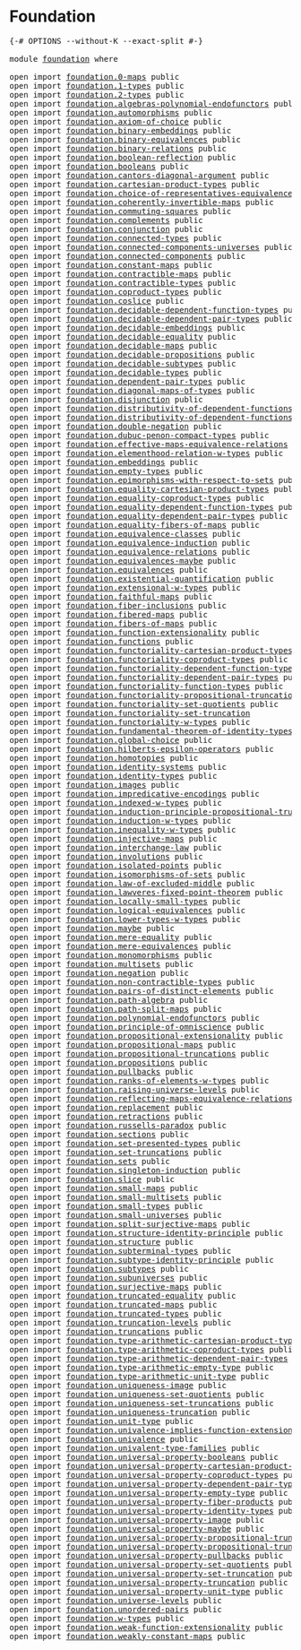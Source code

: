 # Foundation

<pre class="Agda"><a id="23" class="Symbol">{-#</a> <a id="27" class="Keyword">OPTIONS</a> <a id="35" class="Pragma">--without-K</a> <a id="47" class="Pragma">--exact-split</a> <a id="61" class="Symbol">#-}</a>

<a id="66" class="Keyword">module</a> <a id="73" href="foundation.html" class="Module">foundation</a> <a id="84" class="Keyword">where</a>

<a id="91" class="Keyword">open</a> <a id="96" class="Keyword">import</a> <a id="103" href="foundation.0-maps.html" class="Module">foundation.0-maps</a> <a id="121" class="Keyword">public</a>
<a id="128" class="Keyword">open</a> <a id="133" class="Keyword">import</a> <a id="140" href="foundation.1-types.html" class="Module">foundation.1-types</a> <a id="159" class="Keyword">public</a>
<a id="166" class="Keyword">open</a> <a id="171" class="Keyword">import</a> <a id="178" href="foundation.2-types.html" class="Module">foundation.2-types</a> <a id="197" class="Keyword">public</a>
<a id="204" class="Keyword">open</a> <a id="209" class="Keyword">import</a> <a id="216" href="foundation.algebras-polynomial-endofunctors.html" class="Module">foundation.algebras-polynomial-endofunctors</a> <a id="260" class="Keyword">public</a>
<a id="267" class="Keyword">open</a> <a id="272" class="Keyword">import</a> <a id="279" href="foundation.automorphisms.html" class="Module">foundation.automorphisms</a> <a id="304" class="Keyword">public</a>
<a id="311" class="Keyword">open</a> <a id="316" class="Keyword">import</a> <a id="323" href="foundation.axiom-of-choice.html" class="Module">foundation.axiom-of-choice</a> <a id="350" class="Keyword">public</a>
<a id="357" class="Keyword">open</a> <a id="362" class="Keyword">import</a> <a id="369" href="foundation.binary-embeddings.html" class="Module">foundation.binary-embeddings</a> <a id="398" class="Keyword">public</a>
<a id="405" class="Keyword">open</a> <a id="410" class="Keyword">import</a> <a id="417" href="foundation.binary-equivalences.html" class="Module">foundation.binary-equivalences</a> <a id="448" class="Keyword">public</a>
<a id="455" class="Keyword">open</a> <a id="460" class="Keyword">import</a> <a id="467" href="foundation.binary-relations.html" class="Module">foundation.binary-relations</a> <a id="495" class="Keyword">public</a>
<a id="502" class="Keyword">open</a> <a id="507" class="Keyword">import</a> <a id="514" href="foundation.boolean-reflection.html" class="Module">foundation.boolean-reflection</a> <a id="544" class="Keyword">public</a>
<a id="551" class="Keyword">open</a> <a id="556" class="Keyword">import</a> <a id="563" href="foundation.booleans.html" class="Module">foundation.booleans</a> <a id="583" class="Keyword">public</a>
<a id="590" class="Keyword">open</a> <a id="595" class="Keyword">import</a> <a id="602" href="foundation.cantors-diagonal-argument.html" class="Module">foundation.cantors-diagonal-argument</a> <a id="639" class="Keyword">public</a>
<a id="646" class="Keyword">open</a> <a id="651" class="Keyword">import</a> <a id="658" href="foundation.cartesian-product-types.html" class="Module">foundation.cartesian-product-types</a> <a id="693" class="Keyword">public</a>
<a id="700" class="Keyword">open</a> <a id="705" class="Keyword">import</a> <a id="712" href="foundation.choice-of-representatives-equivalence-relation.html" class="Module">foundation.choice-of-representatives-equivalence-relation</a> <a id="770" class="Keyword">public</a>
<a id="777" class="Keyword">open</a> <a id="782" class="Keyword">import</a> <a id="789" href="foundation.coherently-invertible-maps.html" class="Module">foundation.coherently-invertible-maps</a> <a id="827" class="Keyword">public</a>
<a id="834" class="Keyword">open</a> <a id="839" class="Keyword">import</a> <a id="846" href="foundation.commuting-squares.html" class="Module">foundation.commuting-squares</a> <a id="875" class="Keyword">public</a>
<a id="882" class="Keyword">open</a> <a id="887" class="Keyword">import</a> <a id="894" href="foundation.complements.html" class="Module">foundation.complements</a> <a id="917" class="Keyword">public</a>
<a id="924" class="Keyword">open</a> <a id="929" class="Keyword">import</a> <a id="936" href="foundation.conjunction.html" class="Module">foundation.conjunction</a> <a id="959" class="Keyword">public</a>
<a id="966" class="Keyword">open</a> <a id="971" class="Keyword">import</a> <a id="978" href="foundation.connected-types.html" class="Module">foundation.connected-types</a> <a id="1005" class="Keyword">public</a>
<a id="1012" class="Keyword">open</a> <a id="1017" class="Keyword">import</a> <a id="1024" href="foundation.connected-components-universes.html" class="Module">foundation.connected-components-universes</a> <a id="1066" class="Keyword">public</a>
<a id="1073" class="Keyword">open</a> <a id="1078" class="Keyword">import</a> <a id="1085" href="foundation.connected-components.html" class="Module">foundation.connected-components</a> <a id="1117" class="Keyword">public</a>
<a id="1124" class="Keyword">open</a> <a id="1129" class="Keyword">import</a> <a id="1136" href="foundation.constant-maps.html" class="Module">foundation.constant-maps</a> <a id="1161" class="Keyword">public</a>
<a id="1168" class="Keyword">open</a> <a id="1173" class="Keyword">import</a> <a id="1180" href="foundation.contractible-maps.html" class="Module">foundation.contractible-maps</a> <a id="1209" class="Keyword">public</a>
<a id="1216" class="Keyword">open</a> <a id="1221" class="Keyword">import</a> <a id="1228" href="foundation.contractible-types.html" class="Module">foundation.contractible-types</a> <a id="1258" class="Keyword">public</a>
<a id="1265" class="Keyword">open</a> <a id="1270" class="Keyword">import</a> <a id="1277" href="foundation.coproduct-types.html" class="Module">foundation.coproduct-types</a> <a id="1304" class="Keyword">public</a>
<a id="1311" class="Keyword">open</a> <a id="1316" class="Keyword">import</a> <a id="1323" href="foundation.coslice.html" class="Module">foundation.coslice</a> <a id="1342" class="Keyword">public</a>
<a id="1349" class="Keyword">open</a> <a id="1354" class="Keyword">import</a> <a id="1361" href="foundation.decidable-dependent-function-types.html" class="Module">foundation.decidable-dependent-function-types</a> <a id="1407" class="Keyword">public</a>
<a id="1414" class="Keyword">open</a> <a id="1419" class="Keyword">import</a> <a id="1426" href="foundation.decidable-dependent-pair-types.html" class="Module">foundation.decidable-dependent-pair-types</a> <a id="1468" class="Keyword">public</a>
<a id="1475" class="Keyword">open</a> <a id="1480" class="Keyword">import</a> <a id="1487" href="foundation.decidable-embeddings.html" class="Module">foundation.decidable-embeddings</a> <a id="1519" class="Keyword">public</a>
<a id="1526" class="Keyword">open</a> <a id="1531" class="Keyword">import</a> <a id="1538" href="foundation.decidable-equality.html" class="Module">foundation.decidable-equality</a> <a id="1568" class="Keyword">public</a>
<a id="1575" class="Keyword">open</a> <a id="1580" class="Keyword">import</a> <a id="1587" href="foundation.decidable-maps.html" class="Module">foundation.decidable-maps</a> <a id="1613" class="Keyword">public</a>
<a id="1620" class="Keyword">open</a> <a id="1625" class="Keyword">import</a> <a id="1632" href="foundation.decidable-propositions.html" class="Module">foundation.decidable-propositions</a> <a id="1666" class="Keyword">public</a>
<a id="1673" class="Keyword">open</a> <a id="1678" class="Keyword">import</a> <a id="1685" href="foundation.decidable-subtypes.html" class="Module">foundation.decidable-subtypes</a> <a id="1715" class="Keyword">public</a>
<a id="1722" class="Keyword">open</a> <a id="1727" class="Keyword">import</a> <a id="1734" href="foundation.decidable-types.html" class="Module">foundation.decidable-types</a> <a id="1761" class="Keyword">public</a>
<a id="1768" class="Keyword">open</a> <a id="1773" class="Keyword">import</a> <a id="1780" href="foundation.dependent-pair-types.html" class="Module">foundation.dependent-pair-types</a> <a id="1812" class="Keyword">public</a>
<a id="1819" class="Keyword">open</a> <a id="1824" class="Keyword">import</a> <a id="1831" href="foundation.diagonal-maps-of-types.html" class="Module">foundation.diagonal-maps-of-types</a> <a id="1865" class="Keyword">public</a>
<a id="1872" class="Keyword">open</a> <a id="1877" class="Keyword">import</a> <a id="1884" href="foundation.disjunction.html" class="Module">foundation.disjunction</a> <a id="1907" class="Keyword">public</a>
<a id="1914" class="Keyword">open</a> <a id="1919" class="Keyword">import</a> <a id="1926" href="foundation.distributivity-of-dependent-functions-over-coproduct-types.html" class="Module">foundation.distributivity-of-dependent-functions-over-coproduct-types</a> <a id="1996" class="Keyword">public</a>
<a id="2003" class="Keyword">open</a> <a id="2008" class="Keyword">import</a> <a id="2015" href="foundation.distributivity-of-dependent-functions-over-dependent-pairs.html" class="Module">foundation.distributivity-of-dependent-functions-over-dependent-pairs</a> <a id="2085" class="Keyword">public</a>
<a id="2092" class="Keyword">open</a> <a id="2097" class="Keyword">import</a> <a id="2104" href="foundation.double-negation.html" class="Module">foundation.double-negation</a> <a id="2131" class="Keyword">public</a>
<a id="2138" class="Keyword">open</a> <a id="2143" class="Keyword">import</a> <a id="2150" href="foundation.dubuc-penon-compact-types.html" class="Module">foundation.dubuc-penon-compact-types</a> <a id="2187" class="Keyword">public</a>
<a id="2194" class="Keyword">open</a> <a id="2199" class="Keyword">import</a> <a id="2206" href="foundation.effective-maps-equivalence-relations.html" class="Module">foundation.effective-maps-equivalence-relations</a> <a id="2254" class="Keyword">public</a>
<a id="2261" class="Keyword">open</a> <a id="2266" class="Keyword">import</a> <a id="2273" href="foundation.elementhood-relation-w-types.html" class="Module">foundation.elementhood-relation-w-types</a> <a id="2313" class="Keyword">public</a>
<a id="2320" class="Keyword">open</a> <a id="2325" class="Keyword">import</a> <a id="2332" href="foundation.embeddings.html" class="Module">foundation.embeddings</a> <a id="2354" class="Keyword">public</a>
<a id="2361" class="Keyword">open</a> <a id="2366" class="Keyword">import</a> <a id="2373" href="foundation.empty-types.html" class="Module">foundation.empty-types</a> <a id="2396" class="Keyword">public</a>
<a id="2403" class="Keyword">open</a> <a id="2408" class="Keyword">import</a> <a id="2415" href="foundation.epimorphisms-with-respect-to-sets.html" class="Module">foundation.epimorphisms-with-respect-to-sets</a> <a id="2460" class="Keyword">public</a>
<a id="2467" class="Keyword">open</a> <a id="2472" class="Keyword">import</a> <a id="2479" href="foundation.equality-cartesian-product-types.html" class="Module">foundation.equality-cartesian-product-types</a> <a id="2523" class="Keyword">public</a>
<a id="2530" class="Keyword">open</a> <a id="2535" class="Keyword">import</a> <a id="2542" href="foundation.equality-coproduct-types.html" class="Module">foundation.equality-coproduct-types</a> <a id="2578" class="Keyword">public</a>
<a id="2585" class="Keyword">open</a> <a id="2590" class="Keyword">import</a> <a id="2597" href="foundation.equality-dependent-function-types.html" class="Module">foundation.equality-dependent-function-types</a> <a id="2642" class="Keyword">public</a>
<a id="2649" class="Keyword">open</a> <a id="2654" class="Keyword">import</a> <a id="2661" href="foundation.equality-dependent-pair-types.html" class="Module">foundation.equality-dependent-pair-types</a> <a id="2702" class="Keyword">public</a>
<a id="2709" class="Keyword">open</a> <a id="2714" class="Keyword">import</a> <a id="2721" href="foundation.equality-fibers-of-maps.html" class="Module">foundation.equality-fibers-of-maps</a> <a id="2756" class="Keyword">public</a>
<a id="2763" class="Keyword">open</a> <a id="2768" class="Keyword">import</a> <a id="2775" href="foundation.equivalence-classes.html" class="Module">foundation.equivalence-classes</a> <a id="2806" class="Keyword">public</a>
<a id="2813" class="Keyword">open</a> <a id="2818" class="Keyword">import</a> <a id="2825" href="foundation.equivalence-induction.html" class="Module">foundation.equivalence-induction</a> <a id="2858" class="Keyword">public</a>
<a id="2865" class="Keyword">open</a> <a id="2870" class="Keyword">import</a> <a id="2877" href="foundation.equivalence-relations.html" class="Module">foundation.equivalence-relations</a> <a id="2910" class="Keyword">public</a>
<a id="2917" class="Keyword">open</a> <a id="2922" class="Keyword">import</a> <a id="2929" href="foundation.equivalences-maybe.html" class="Module">foundation.equivalences-maybe</a> <a id="2959" class="Keyword">public</a>
<a id="2966" class="Keyword">open</a> <a id="2971" class="Keyword">import</a> <a id="2978" href="foundation.equivalences.html" class="Module">foundation.equivalences</a> <a id="3002" class="Keyword">public</a>
<a id="3009" class="Keyword">open</a> <a id="3014" class="Keyword">import</a> <a id="3021" href="foundation.existential-quantification.html" class="Module">foundation.existential-quantification</a> <a id="3059" class="Keyword">public</a>
<a id="3066" class="Keyword">open</a> <a id="3071" class="Keyword">import</a> <a id="3078" href="foundation.extensional-w-types.html" class="Module">foundation.extensional-w-types</a> <a id="3109" class="Keyword">public</a>
<a id="3116" class="Keyword">open</a> <a id="3121" class="Keyword">import</a> <a id="3128" href="foundation.faithful-maps.html" class="Module">foundation.faithful-maps</a> <a id="3153" class="Keyword">public</a>
<a id="3160" class="Keyword">open</a> <a id="3165" class="Keyword">import</a> <a id="3172" href="foundation.fiber-inclusions.html" class="Module">foundation.fiber-inclusions</a> <a id="3200" class="Keyword">public</a>
<a id="3207" class="Keyword">open</a> <a id="3212" class="Keyword">import</a> <a id="3219" href="foundation.fibered-maps.html" class="Module">foundation.fibered-maps</a> <a id="3243" class="Keyword">public</a>
<a id="3250" class="Keyword">open</a> <a id="3255" class="Keyword">import</a> <a id="3262" href="foundation.fibers-of-maps.html" class="Module">foundation.fibers-of-maps</a> <a id="3288" class="Keyword">public</a>
<a id="3295" class="Keyword">open</a> <a id="3300" class="Keyword">import</a> <a id="3307" href="foundation.function-extensionality.html" class="Module">foundation.function-extensionality</a> <a id="3342" class="Keyword">public</a>
<a id="3349" class="Keyword">open</a> <a id="3354" class="Keyword">import</a> <a id="3361" href="foundation.functions.html" class="Module">foundation.functions</a> <a id="3382" class="Keyword">public</a>
<a id="3389" class="Keyword">open</a> <a id="3394" class="Keyword">import</a> <a id="3401" href="foundation.functoriality-cartesian-product-types.html" class="Module">foundation.functoriality-cartesian-product-types</a> <a id="3450" class="Keyword">public</a>
<a id="3457" class="Keyword">open</a> <a id="3462" class="Keyword">import</a> <a id="3469" href="foundation.functoriality-coproduct-types.html" class="Module">foundation.functoriality-coproduct-types</a> <a id="3510" class="Keyword">public</a>
<a id="3517" class="Keyword">open</a> <a id="3522" class="Keyword">import</a> <a id="3529" href="foundation.functoriality-dependent-function-types.html" class="Module">foundation.functoriality-dependent-function-types</a> <a id="3579" class="Keyword">public</a>
<a id="3586" class="Keyword">open</a> <a id="3591" class="Keyword">import</a> <a id="3598" href="foundation.functoriality-dependent-pair-types.html" class="Module">foundation.functoriality-dependent-pair-types</a> <a id="3644" class="Keyword">public</a>
<a id="3651" class="Keyword">open</a> <a id="3656" class="Keyword">import</a> <a id="3663" href="foundation.functoriality-function-types.html" class="Module">foundation.functoriality-function-types</a> <a id="3703" class="Keyword">public</a>
<a id="3710" class="Keyword">open</a> <a id="3715" class="Keyword">import</a> <a id="3722" href="foundation.functoriality-propositional-truncation.html" class="Module">foundation.functoriality-propositional-truncation</a> <a id="3772" class="Keyword">public</a>
<a id="3779" class="Keyword">open</a> <a id="3784" class="Keyword">import</a> <a id="3791" href="foundation.functoriality-set-quotients.html" class="Module">foundation.functoriality-set-quotients</a> <a id="3830" class="Keyword">public</a>
<a id="3837" class="Keyword">open</a> <a id="3842" class="Keyword">import</a> <a id="3849" href="foundation.functoriality-set-truncation.html" class="Module">foundation.functoriality-set-truncation</a>
<a id="3889" class="Keyword">open</a> <a id="3894" class="Keyword">import</a> <a id="3901" href="foundation.functoriality-w-types.html" class="Module">foundation.functoriality-w-types</a> <a id="3934" class="Keyword">public</a>
<a id="3941" class="Keyword">open</a> <a id="3946" class="Keyword">import</a> <a id="3953" href="foundation.fundamental-theorem-of-identity-types.html" class="Module">foundation.fundamental-theorem-of-identity-types</a> <a id="4002" class="Keyword">public</a>
<a id="4009" class="Keyword">open</a> <a id="4014" class="Keyword">import</a> <a id="4021" href="foundation.global-choice.html" class="Module">foundation.global-choice</a> <a id="4046" class="Keyword">public</a>
<a id="4053" class="Keyword">open</a> <a id="4058" class="Keyword">import</a> <a id="4065" href="foundation.hilberts-epsilon-operators.html" class="Module">foundation.hilberts-epsilon-operators</a> <a id="4103" class="Keyword">public</a>
<a id="4110" class="Keyword">open</a> <a id="4115" class="Keyword">import</a> <a id="4122" href="foundation.homotopies.html" class="Module">foundation.homotopies</a> <a id="4144" class="Keyword">public</a>
<a id="4151" class="Keyword">open</a> <a id="4156" class="Keyword">import</a> <a id="4163" href="foundation.identity-systems.html" class="Module">foundation.identity-systems</a> <a id="4191" class="Keyword">public</a>
<a id="4198" class="Keyword">open</a> <a id="4203" class="Keyword">import</a> <a id="4210" href="foundation.identity-types.html" class="Module">foundation.identity-types</a> <a id="4236" class="Keyword">public</a>
<a id="4243" class="Keyword">open</a> <a id="4248" class="Keyword">import</a> <a id="4255" href="foundation.images.html" class="Module">foundation.images</a> <a id="4273" class="Keyword">public</a>
<a id="4280" class="Keyword">open</a> <a id="4285" class="Keyword">import</a> <a id="4292" href="foundation.impredicative-encodings.html" class="Module">foundation.impredicative-encodings</a> <a id="4327" class="Keyword">public</a>
<a id="4334" class="Keyword">open</a> <a id="4339" class="Keyword">import</a> <a id="4346" href="foundation.indexed-w-types.html" class="Module">foundation.indexed-w-types</a> <a id="4373" class="Keyword">public</a>
<a id="4380" class="Keyword">open</a> <a id="4385" class="Keyword">import</a> <a id="4392" href="foundation.induction-principle-propositional-truncation.html" class="Module">foundation.induction-principle-propositional-truncation</a> <a id="4448" class="Keyword">public</a>
<a id="4455" class="Keyword">open</a> <a id="4460" class="Keyword">import</a> <a id="4467" href="foundation.induction-w-types.html" class="Module">foundation.induction-w-types</a> <a id="4496" class="Keyword">public</a>
<a id="4503" class="Keyword">open</a> <a id="4508" class="Keyword">import</a> <a id="4515" href="foundation.inequality-w-types.html" class="Module">foundation.inequality-w-types</a> <a id="4545" class="Keyword">public</a>
<a id="4552" class="Keyword">open</a> <a id="4557" class="Keyword">import</a> <a id="4564" href="foundation.injective-maps.html" class="Module">foundation.injective-maps</a> <a id="4590" class="Keyword">public</a>
<a id="4597" class="Keyword">open</a> <a id="4602" class="Keyword">import</a> <a id="4609" href="foundation.interchange-law.html" class="Module">foundation.interchange-law</a> <a id="4636" class="Keyword">public</a>
<a id="4643" class="Keyword">open</a> <a id="4648" class="Keyword">import</a> <a id="4655" href="foundation.involutions.html" class="Module">foundation.involutions</a> <a id="4678" class="Keyword">public</a>
<a id="4685" class="Keyword">open</a> <a id="4690" class="Keyword">import</a> <a id="4697" href="foundation.isolated-points.html" class="Module">foundation.isolated-points</a> <a id="4724" class="Keyword">public</a>
<a id="4731" class="Keyword">open</a> <a id="4736" class="Keyword">import</a> <a id="4743" href="foundation.isomorphisms-of-sets.html" class="Module">foundation.isomorphisms-of-sets</a> <a id="4775" class="Keyword">public</a>
<a id="4782" class="Keyword">open</a> <a id="4787" class="Keyword">import</a> <a id="4794" href="foundation.law-of-excluded-middle.html" class="Module">foundation.law-of-excluded-middle</a> <a id="4828" class="Keyword">public</a>
<a id="4835" class="Keyword">open</a> <a id="4840" class="Keyword">import</a> <a id="4847" href="foundation.lawveres-fixed-point-theorem.html" class="Module">foundation.lawveres-fixed-point-theorem</a> <a id="4887" class="Keyword">public</a>
<a id="4894" class="Keyword">open</a> <a id="4899" class="Keyword">import</a> <a id="4906" href="foundation.locally-small-types.html" class="Module">foundation.locally-small-types</a> <a id="4937" class="Keyword">public</a>
<a id="4944" class="Keyword">open</a> <a id="4949" class="Keyword">import</a> <a id="4956" href="foundation.logical-equivalences.html" class="Module">foundation.logical-equivalences</a> <a id="4988" class="Keyword">public</a>
<a id="4995" class="Keyword">open</a> <a id="5000" class="Keyword">import</a> <a id="5007" href="foundation.lower-types-w-types.html" class="Module">foundation.lower-types-w-types</a> <a id="5038" class="Keyword">public</a>
<a id="5045" class="Keyword">open</a> <a id="5050" class="Keyword">import</a> <a id="5057" href="foundation.maybe.html" class="Module">foundation.maybe</a> <a id="5074" class="Keyword">public</a>
<a id="5081" class="Keyword">open</a> <a id="5086" class="Keyword">import</a> <a id="5093" href="foundation.mere-equality.html" class="Module">foundation.mere-equality</a> <a id="5118" class="Keyword">public</a>
<a id="5125" class="Keyword">open</a> <a id="5130" class="Keyword">import</a> <a id="5137" href="foundation.mere-equivalences.html" class="Module">foundation.mere-equivalences</a> <a id="5166" class="Keyword">public</a>
<a id="5173" class="Keyword">open</a> <a id="5178" class="Keyword">import</a> <a id="5185" href="foundation.monomorphisms.html" class="Module">foundation.monomorphisms</a> <a id="5210" class="Keyword">public</a>
<a id="5217" class="Keyword">open</a> <a id="5222" class="Keyword">import</a> <a id="5229" href="foundation.multisets.html" class="Module">foundation.multisets</a> <a id="5250" class="Keyword">public</a>
<a id="5257" class="Keyword">open</a> <a id="5262" class="Keyword">import</a> <a id="5269" href="foundation.negation.html" class="Module">foundation.negation</a> <a id="5289" class="Keyword">public</a>
<a id="5296" class="Keyword">open</a> <a id="5301" class="Keyword">import</a> <a id="5308" href="foundation.non-contractible-types.html" class="Module">foundation.non-contractible-types</a> <a id="5342" class="Keyword">public</a>
<a id="5349" class="Keyword">open</a> <a id="5354" class="Keyword">import</a> <a id="5361" href="foundation.pairs-of-distinct-elements.html" class="Module">foundation.pairs-of-distinct-elements</a> <a id="5399" class="Keyword">public</a>
<a id="5406" class="Keyword">open</a> <a id="5411" class="Keyword">import</a> <a id="5418" href="foundation.path-algebra.html" class="Module">foundation.path-algebra</a> <a id="5442" class="Keyword">public</a>
<a id="5449" class="Keyword">open</a> <a id="5454" class="Keyword">import</a> <a id="5461" href="foundation.path-split-maps.html" class="Module">foundation.path-split-maps</a> <a id="5488" class="Keyword">public</a>
<a id="5495" class="Keyword">open</a> <a id="5500" class="Keyword">import</a> <a id="5507" href="foundation.polynomial-endofunctors.html" class="Module">foundation.polynomial-endofunctors</a> <a id="5542" class="Keyword">public</a>
<a id="5549" class="Keyword">open</a> <a id="5554" class="Keyword">import</a> <a id="5561" href="foundation.principle-of-omniscience.html" class="Module">foundation.principle-of-omniscience</a> <a id="5597" class="Keyword">public</a>
<a id="5604" class="Keyword">open</a> <a id="5609" class="Keyword">import</a> <a id="5616" href="foundation.propositional-extensionality.html" class="Module">foundation.propositional-extensionality</a> <a id="5656" class="Keyword">public</a>
<a id="5663" class="Keyword">open</a> <a id="5668" class="Keyword">import</a> <a id="5675" href="foundation.propositional-maps.html" class="Module">foundation.propositional-maps</a> <a id="5705" class="Keyword">public</a>
<a id="5712" class="Keyword">open</a> <a id="5717" class="Keyword">import</a> <a id="5724" href="foundation.propositional-truncations.html" class="Module">foundation.propositional-truncations</a> <a id="5761" class="Keyword">public</a>
<a id="5768" class="Keyword">open</a> <a id="5773" class="Keyword">import</a> <a id="5780" href="foundation.propositions.html" class="Module">foundation.propositions</a> <a id="5804" class="Keyword">public</a>
<a id="5811" class="Keyword">open</a> <a id="5816" class="Keyword">import</a> <a id="5823" href="foundation.pullbacks.html" class="Module">foundation.pullbacks</a> <a id="5844" class="Keyword">public</a>
<a id="5851" class="Keyword">open</a> <a id="5856" class="Keyword">import</a> <a id="5863" href="foundation.ranks-of-elements-w-types.html" class="Module">foundation.ranks-of-elements-w-types</a> <a id="5900" class="Keyword">public</a>
<a id="5907" class="Keyword">open</a> <a id="5912" class="Keyword">import</a> <a id="5919" href="foundation.raising-universe-levels.html" class="Module">foundation.raising-universe-levels</a> <a id="5954" class="Keyword">public</a>
<a id="5961" class="Keyword">open</a> <a id="5966" class="Keyword">import</a> <a id="5973" href="foundation.reflecting-maps-equivalence-relations.html" class="Module">foundation.reflecting-maps-equivalence-relations</a> <a id="6022" class="Keyword">public</a>
<a id="6029" class="Keyword">open</a> <a id="6034" class="Keyword">import</a> <a id="6041" href="foundation.replacement.html" class="Module">foundation.replacement</a> <a id="6064" class="Keyword">public</a>
<a id="6071" class="Keyword">open</a> <a id="6076" class="Keyword">import</a> <a id="6083" href="foundation.retractions.html" class="Module">foundation.retractions</a> <a id="6106" class="Keyword">public</a>
<a id="6113" class="Keyword">open</a> <a id="6118" class="Keyword">import</a> <a id="6125" href="foundation.russells-paradox.html" class="Module">foundation.russells-paradox</a> <a id="6153" class="Keyword">public</a>
<a id="6160" class="Keyword">open</a> <a id="6165" class="Keyword">import</a> <a id="6172" href="foundation.sections.html" class="Module">foundation.sections</a> <a id="6192" class="Keyword">public</a>
<a id="6199" class="Keyword">open</a> <a id="6204" class="Keyword">import</a> <a id="6211" href="foundation.set-presented-types.html" class="Module">foundation.set-presented-types</a> <a id="6242" class="Keyword">public</a>
<a id="6249" class="Keyword">open</a> <a id="6254" class="Keyword">import</a> <a id="6261" href="foundation.set-truncations.html" class="Module">foundation.set-truncations</a> <a id="6288" class="Keyword">public</a>
<a id="6295" class="Keyword">open</a> <a id="6300" class="Keyword">import</a> <a id="6307" href="foundation.sets.html" class="Module">foundation.sets</a> <a id="6323" class="Keyword">public</a>
<a id="6330" class="Keyword">open</a> <a id="6335" class="Keyword">import</a> <a id="6342" href="foundation.singleton-induction.html" class="Module">foundation.singleton-induction</a> <a id="6373" class="Keyword">public</a>
<a id="6380" class="Keyword">open</a> <a id="6385" class="Keyword">import</a> <a id="6392" href="foundation.slice.html" class="Module">foundation.slice</a> <a id="6409" class="Keyword">public</a>
<a id="6416" class="Keyword">open</a> <a id="6421" class="Keyword">import</a> <a id="6428" href="foundation.small-maps.html" class="Module">foundation.small-maps</a> <a id="6450" class="Keyword">public</a>
<a id="6457" class="Keyword">open</a> <a id="6462" class="Keyword">import</a> <a id="6469" href="foundation.small-multisets.html" class="Module">foundation.small-multisets</a> <a id="6496" class="Keyword">public</a>
<a id="6503" class="Keyword">open</a> <a id="6508" class="Keyword">import</a> <a id="6515" href="foundation.small-types.html" class="Module">foundation.small-types</a> <a id="6538" class="Keyword">public</a>
<a id="6545" class="Keyword">open</a> <a id="6550" class="Keyword">import</a> <a id="6557" href="foundation.small-universes.html" class="Module">foundation.small-universes</a> <a id="6584" class="Keyword">public</a>
<a id="6591" class="Keyword">open</a> <a id="6596" class="Keyword">import</a> <a id="6603" href="foundation.split-surjective-maps.html" class="Module">foundation.split-surjective-maps</a> <a id="6636" class="Keyword">public</a>
<a id="6643" class="Keyword">open</a> <a id="6648" class="Keyword">import</a> <a id="6655" href="foundation.structure-identity-principle.html" class="Module">foundation.structure-identity-principle</a> <a id="6695" class="Keyword">public</a>
<a id="6702" class="Keyword">open</a> <a id="6707" class="Keyword">import</a> <a id="6714" href="foundation.structure.html" class="Module">foundation.structure</a> <a id="6735" class="Keyword">public</a>
<a id="6742" class="Keyword">open</a> <a id="6747" class="Keyword">import</a> <a id="6754" href="foundation.subterminal-types.html" class="Module">foundation.subterminal-types</a> <a id="6783" class="Keyword">public</a>
<a id="6790" class="Keyword">open</a> <a id="6795" class="Keyword">import</a> <a id="6802" href="foundation.subtype-identity-principle.html" class="Module">foundation.subtype-identity-principle</a> <a id="6840" class="Keyword">public</a>
<a id="6847" class="Keyword">open</a> <a id="6852" class="Keyword">import</a> <a id="6859" href="foundation.subtypes.html" class="Module">foundation.subtypes</a> <a id="6879" class="Keyword">public</a>
<a id="6886" class="Keyword">open</a> <a id="6891" class="Keyword">import</a> <a id="6898" href="foundation.subuniverses.html" class="Module">foundation.subuniverses</a> <a id="6922" class="Keyword">public</a>
<a id="6929" class="Keyword">open</a> <a id="6934" class="Keyword">import</a> <a id="6941" href="foundation.surjective-maps.html" class="Module">foundation.surjective-maps</a> <a id="6968" class="Keyword">public</a>
<a id="6975" class="Keyword">open</a> <a id="6980" class="Keyword">import</a> <a id="6987" href="foundation.truncated-equality.html" class="Module">foundation.truncated-equality</a> <a id="7017" class="Keyword">public</a>
<a id="7024" class="Keyword">open</a> <a id="7029" class="Keyword">import</a> <a id="7036" href="foundation.truncated-maps.html" class="Module">foundation.truncated-maps</a> <a id="7062" class="Keyword">public</a>
<a id="7069" class="Keyword">open</a> <a id="7074" class="Keyword">import</a> <a id="7081" href="foundation.truncated-types.html" class="Module">foundation.truncated-types</a> <a id="7108" class="Keyword">public</a>
<a id="7115" class="Keyword">open</a> <a id="7120" class="Keyword">import</a> <a id="7127" href="foundation.truncation-levels.html" class="Module">foundation.truncation-levels</a> <a id="7156" class="Keyword">public</a>
<a id="7163" class="Keyword">open</a> <a id="7168" class="Keyword">import</a> <a id="7175" href="foundation.truncations.html" class="Module">foundation.truncations</a> <a id="7198" class="Keyword">public</a>
<a id="7205" class="Keyword">open</a> <a id="7210" class="Keyword">import</a> <a id="7217" href="foundation.type-arithmetic-cartesian-product-types.html" class="Module">foundation.type-arithmetic-cartesian-product-types</a> <a id="7268" class="Keyword">public</a>
<a id="7275" class="Keyword">open</a> <a id="7280" class="Keyword">import</a> <a id="7287" href="foundation.type-arithmetic-coproduct-types.html" class="Module">foundation.type-arithmetic-coproduct-types</a> <a id="7330" class="Keyword">public</a>
<a id="7337" class="Keyword">open</a> <a id="7342" class="Keyword">import</a> <a id="7349" href="foundation.type-arithmetic-dependent-pair-types.html" class="Module">foundation.type-arithmetic-dependent-pair-types</a> <a id="7397" class="Keyword">public</a>
<a id="7404" class="Keyword">open</a> <a id="7409" class="Keyword">import</a> <a id="7416" href="foundation.type-arithmetic-empty-type.html" class="Module">foundation.type-arithmetic-empty-type</a> <a id="7454" class="Keyword">public</a>
<a id="7461" class="Keyword">open</a> <a id="7466" class="Keyword">import</a> <a id="7473" href="foundation.type-arithmetic-unit-type.html" class="Module">foundation.type-arithmetic-unit-type</a> <a id="7510" class="Keyword">public</a>
<a id="7517" class="Keyword">open</a> <a id="7522" class="Keyword">import</a> <a id="7529" href="foundation.uniqueness-image.html" class="Module">foundation.uniqueness-image</a> <a id="7557" class="Keyword">public</a>
<a id="7564" class="Keyword">open</a> <a id="7569" class="Keyword">import</a> <a id="7576" href="foundation.uniqueness-set-quotients.html" class="Module">foundation.uniqueness-set-quotients</a> <a id="7612" class="Keyword">public</a>
<a id="7619" class="Keyword">open</a> <a id="7624" class="Keyword">import</a> <a id="7631" href="foundation.uniqueness-set-truncations.html" class="Module">foundation.uniqueness-set-truncations</a> <a id="7669" class="Keyword">public</a>
<a id="7676" class="Keyword">open</a> <a id="7681" class="Keyword">import</a> <a id="7688" href="foundation.uniqueness-truncation.html" class="Module">foundation.uniqueness-truncation</a> <a id="7721" class="Keyword">public</a>
<a id="7728" class="Keyword">open</a> <a id="7733" class="Keyword">import</a> <a id="7740" href="foundation.unit-type.html" class="Module">foundation.unit-type</a> <a id="7761" class="Keyword">public</a>
<a id="7768" class="Keyword">open</a> <a id="7773" class="Keyword">import</a> <a id="7780" href="foundation.univalence-implies-function-extensionality.html" class="Module">foundation.univalence-implies-function-extensionality</a> <a id="7834" class="Keyword">public</a>
<a id="7841" class="Keyword">open</a> <a id="7846" class="Keyword">import</a> <a id="7853" href="foundation.univalence.html" class="Module">foundation.univalence</a> <a id="7875" class="Keyword">public</a>
<a id="7882" class="Keyword">open</a> <a id="7887" class="Keyword">import</a> <a id="7894" href="foundation.univalent-type-families.html" class="Module">foundation.univalent-type-families</a> <a id="7929" class="Keyword">public</a>
<a id="7936" class="Keyword">open</a> <a id="7941" class="Keyword">import</a> <a id="7948" href="foundation.universal-property-booleans.html" class="Module">foundation.universal-property-booleans</a> <a id="7987" class="Keyword">public</a>
<a id="7994" class="Keyword">open</a> <a id="7999" class="Keyword">import</a> <a id="8006" href="foundation.universal-property-cartesian-product-types.html" class="Module">foundation.universal-property-cartesian-product-types</a> <a id="8060" class="Keyword">public</a>
<a id="8067" class="Keyword">open</a> <a id="8072" class="Keyword">import</a> <a id="8079" href="foundation.universal-property-coproduct-types.html" class="Module">foundation.universal-property-coproduct-types</a> <a id="8125" class="Keyword">public</a>
<a id="8132" class="Keyword">open</a> <a id="8137" class="Keyword">import</a> <a id="8144" href="foundation.universal-property-dependent-pair-types.html" class="Module">foundation.universal-property-dependent-pair-types</a> <a id="8195" class="Keyword">public</a>
<a id="8202" class="Keyword">open</a> <a id="8207" class="Keyword">import</a> <a id="8214" href="foundation.universal-property-empty-type.html" class="Module">foundation.universal-property-empty-type</a> <a id="8255" class="Keyword">public</a>
<a id="8262" class="Keyword">open</a> <a id="8267" class="Keyword">import</a> <a id="8274" href="foundation.universal-property-fiber-products.html" class="Module">foundation.universal-property-fiber-products</a> <a id="8319" class="Keyword">public</a>
<a id="8326" class="Keyword">open</a> <a id="8331" class="Keyword">import</a> <a id="8338" href="foundation.universal-property-identity-types.html" class="Module">foundation.universal-property-identity-types</a> <a id="8383" class="Keyword">public</a>
<a id="8390" class="Keyword">open</a> <a id="8395" class="Keyword">import</a> <a id="8402" href="foundation.universal-property-image.html" class="Module">foundation.universal-property-image</a> <a id="8438" class="Keyword">public</a>
<a id="8445" class="Keyword">open</a> <a id="8450" class="Keyword">import</a> <a id="8457" href="foundation.universal-property-maybe.html" class="Module">foundation.universal-property-maybe</a> <a id="8493" class="Keyword">public</a>
<a id="8500" class="Keyword">open</a> <a id="8505" class="Keyword">import</a> <a id="8512" href="foundation.universal-property-propositional-truncation-into-sets.html" class="Module">foundation.universal-property-propositional-truncation-into-sets</a> <a id="8577" class="Keyword">public</a>
<a id="8584" class="Keyword">open</a> <a id="8589" class="Keyword">import</a> <a id="8596" href="foundation.universal-property-propositional-truncation.html" class="Module">foundation.universal-property-propositional-truncation</a> <a id="8651" class="Keyword">public</a>
<a id="8658" class="Keyword">open</a> <a id="8663" class="Keyword">import</a> <a id="8670" href="foundation.universal-property-pullbacks.html" class="Module">foundation.universal-property-pullbacks</a> <a id="8710" class="Keyword">public</a>
<a id="8717" class="Keyword">open</a> <a id="8722" class="Keyword">import</a> <a id="8729" href="foundation.universal-property-set-quotients.html" class="Module">foundation.universal-property-set-quotients</a> <a id="8773" class="Keyword">public</a>
<a id="8780" class="Keyword">open</a> <a id="8785" class="Keyword">import</a> <a id="8792" href="foundation.universal-property-set-truncation.html" class="Module">foundation.universal-property-set-truncation</a> <a id="8837" class="Keyword">public</a>
<a id="8844" class="Keyword">open</a> <a id="8849" class="Keyword">import</a> <a id="8856" href="foundation.universal-property-truncation.html" class="Module">foundation.universal-property-truncation</a> <a id="8897" class="Keyword">public</a>
<a id="8904" class="Keyword">open</a> <a id="8909" class="Keyword">import</a> <a id="8916" href="foundation.universal-property-unit-type.html" class="Module">foundation.universal-property-unit-type</a> <a id="8956" class="Keyword">public</a>
<a id="8963" class="Keyword">open</a> <a id="8968" class="Keyword">import</a> <a id="8975" href="foundation.universe-levels.html" class="Module">foundation.universe-levels</a> <a id="9002" class="Keyword">public</a>
<a id="9009" class="Keyword">open</a> <a id="9014" class="Keyword">import</a> <a id="9021" href="foundation.unordered-pairs.html" class="Module">foundation.unordered-pairs</a> <a id="9048" class="Keyword">public</a>
<a id="9055" class="Keyword">open</a> <a id="9060" class="Keyword">import</a> <a id="9067" href="foundation.w-types.html" class="Module">foundation.w-types</a> <a id="9086" class="Keyword">public</a>
<a id="9093" class="Keyword">open</a> <a id="9098" class="Keyword">import</a> <a id="9105" href="foundation.weak-function-extensionality.html" class="Module">foundation.weak-function-extensionality</a> <a id="9145" class="Keyword">public</a>
<a id="9152" class="Keyword">open</a> <a id="9157" class="Keyword">import</a> <a id="9164" href="foundation.weakly-constant-maps.html" class="Module">foundation.weakly-constant-maps</a> <a id="9196" class="Keyword">public</a>
</pre>